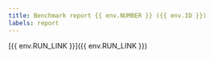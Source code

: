 ```yaml
---
title: Benchmark report {{ env.NUMBER }} ({{ env.ID }})
labels: report
---
```


[{{ env.RUN_LINK }}]({{ env.RUN_LINK }})
